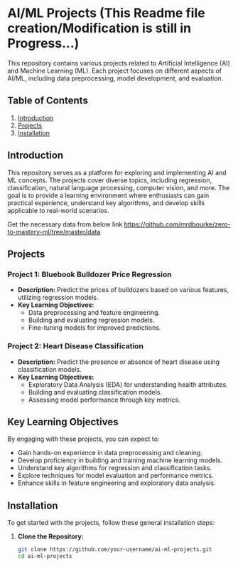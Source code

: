 # AI/ML Projects (This Readme file creation/Modification is still in Progress...)

This repository contains various projects related to Artificial Intelligence (AI) and Machine Learning (ML). Each project focuses on different aspects of AI/ML, including data preprocessing, model development, and evaluation.

## Table of Contents

1. [Introduction](#introduction)
2. [Projects](#projects)
3. [Installation](#installation)

## Introduction

This repository serves as a platform for exploring and implementing AI and ML concepts. The projects cover diverse topics, including regression, classification, natural language processing, computer vision, and more. The goal is to provide a learning environment where enthusiasts can gain practical experience, understand key algorithms, and develop skills applicable to real-world scenarios.

Get the necessary data from below link
https://github.com/mrdbourke/zero-to-mastery-ml/tree/master/data

## Projects

### Project 1: Bluebook Bulldozer Price Regression

- **Description:** Predict the prices of bulldozers based on various features, utilizing regression models.
- **Key Learning Objectives:**
  - Data preprocessing and feature engineering.
  - Building and evaluating regression models.
  - Fine-tuning models for improved predictions.


### Project 2: Heart Disease Classification

- **Description:** Predict the presence or absence of heart disease using classification models.
- **Key Learning Objectives:**
  - Exploratory Data Analysis (EDA) for understanding health attributes.
  - Building and evaluating classification models.
  - Assessing model performance through key metrics.


<!-- Add more projects as needed -->

## Key Learning Objectives

By engaging with these projects, you can expect to:

- Gain hands-on experience in data preprocessing and cleaning.
- Develop proficiency in building and training machine learning models.
- Understand key algorithms for regression and classification tasks.
- Explore techniques for model evaluation and performance metrics.
- Enhance skills in feature engineering and exploratory data analysis.

## Installation

To get started with the projects, follow these general installation steps:

1. **Clone the Repository:**
   ```bash
   git clone https://github.com/your-username/ai-ml-projects.git
   cd ai-ml-projects

